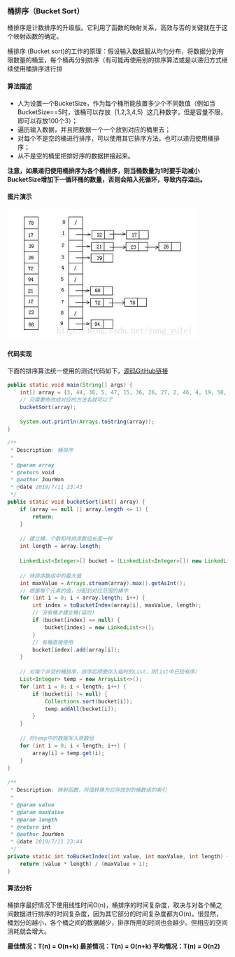 ### 桶排序（Bucket Sort）

桶排序是计数排序的升级版。它利用了函数的映射关系，高效与否的关键就在于这个映射函数的确定。

桶排序 (Bucket sort)的工作的原理：假设输入数据服从均匀分布，将数据分到有限数量的桶里，每个桶再分别排序（有可能再使用别的排序算法或是以递归方式继续使用桶排序进行排

#### 算法描述

- 人为设置一个BucketSize，作为每个桶所能放置多少个不同数值（例如当BucketSize==5时，该桶可以存放｛1,2,3,4,5｝这几种数字，但是容量不限，即可以存放100个3）；
- 遍历输入数据，并且把数据一个一个放到对应的桶里去；
- 对每个不是空的桶进行排序，可以使用其它排序方法，也可以递归使用桶排序；
- 从不是空的桶里把排好序的数据拼接起来。 

**注意，如果递归使用桶排序为各个桶排序，则当桶数量为1时要手动减小BucketSize增加下一循环桶的数量，否则会陷入死循环，导致内存溢出。**

#### 图片演示

![桶排序](https://raw.githubusercontent.com/JourWon/image/master/史上最全经典排序算法总结(Java实现)/桶排序.jpg)

#### 代码实现

下面的排序算法统一使用的测试代码如下，[源码GitHub链接](https://github.com/JourWon/sort-algorithm)

```java
public static void main(String[] args) {
    int[] array = {3, 44, 38, 5, 47, 15, 36, 26, 27, 2, 46, 4, 19, 50, 48};
	// 只需要修改成对应的方法名就可以了
    bucketSort(array);

    System.out.println(Arrays.toString(array));
}
```



```java
/**
 * Description: 桶排序
 *
 * @param array
 * @return void
 * @author JourWon
 * @date 2019/7/11 23:43
 */
public static void bucketSort(int[] array) {
	if (array == null || array.length <= 1) {
		return;
	}

	// 建立桶，个数和待排序数组长度一样
	int length = array.length;
	
	LinkedList<Integer>[] bucket = (LinkedList<Integer>[]) new LinkedList[length];

	// 待排序数组中的最大值
	int maxValue = Arrays.stream(array).max().getAsInt();
	// 根据每个元素的值，分配到对应范围的桶中
	for (int i = 0; i < array.length; i++) {
		int index = toBucketIndex(array[i], maxValue, length);
		// 没有桶才建立桶(延时)
		if (bucket[index] == null) {
			bucket[index] = new LinkedList<>();
		}
		// 有桶直接使用
		bucket[index].add(array[i]);
	}

	// 对每个非空的桶排序，排序后顺便存入临时的List，则list中已经有序）
	List<Integer> temp = new ArrayList<>();
	for (int i = 0; i < length; i++) {
		if (bucket[i] != null) {
			Collections.sort(bucket[i]);
			temp.addAll(bucket[i]);
		}
	}

	// 将temp中的数据写入原数组
	for (int i = 0; i < length; i++) {
		array[i] = temp.get(i);
	}
}

/**
 * Description: 映射函数，将值转换为应存放到的桶数组的索引
 *
 * @param value
 * @param maxValue
 * @param length
 * @return int
 * @author JourWon
 * @date 2019/7/11 23:44
 */
private static int toBucketIndex(int value, int maxValue, int length) {
	return (value * length) / (maxValue + 1);
}
```

#### 算法分析

桶排序最好情况下使用线性时间O(n)，桶排序的时间复杂度，取决与对各个桶之间数据进行排序的时间复杂度，因为其它部分的时间复杂度都为O(n)。很显然，桶划分的越小，各个桶之间的数据越少，排序所用的时间也会越少。但相应的空间消耗就会增大。 

**最佳情况：T(n) = O(n+k)   最差情况：T(n) = O(n+k)   平均情况：T(n) = O(n2)**　　